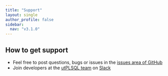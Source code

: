 ```yaml
---
title: "Support"
layout: single
author_profile: false
sidebar:
  nav: "v3.1.0"
---
```


## How to get support

- Feel free to post questions, bugs or issues in the [issues area of GitHub](https://github.com/utPLSQL/utPLSQL/issues)
- Join developers at the [utPLSQL team](http://utplsql-slack-invite.herokuapp.com) on [Slack](https://slack.com/)
